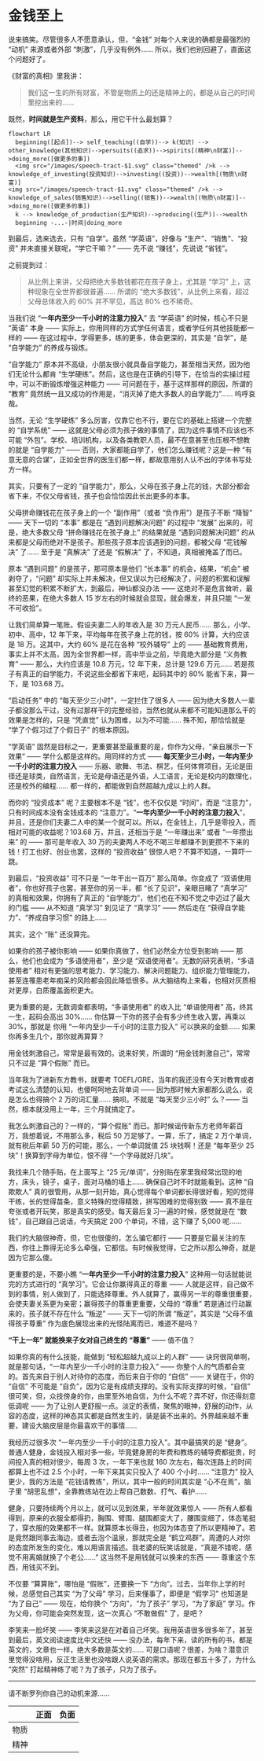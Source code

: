 # 金钱至上

说来搞笑。尽管很多人不愿意承认，但，“金钱” 对每个人来说的确都是最强烈的 “动机” 来源或者外部 “刺激”，几乎没有例外…… 所以，我们也别回避了，直面这个问题好了。

《财富的真相》里我讲：

> 我们这一生的所有财富，不管是物质上的还是精神上的，都是从自己的时间里挖出来的……

既然，**时间就是生产资料**，那么，用它干什么最划算？

```mermaid
flowchart LR
  beginning([起点])--> self_teaching((自学))--> k(知识) --> other_knowledge(其他知识)-->persuits((追求))-->spirits[(精神\n财富)]-->doing_more([做更多的事])
  <img src="/images/speech-tract-$1.svg" class="themed" />k --> knowledge_of_investing(投资知识)-->investing((投资))-->wealth[(物质\n财富)]
<img src="/images/speech-tract-$1.svg" class="themed" />k --> knowledge_of_sales(销售知识)-->selling((销售))-->wealth[(物质\n财富)]-->doing_more([做更多的事])
  k --> knowledge_of_production(生产知识)-->producing((生产))-->wealth
  beginning -...-|时间|doing_more
```

到最后，选来选去，只有 “自学”。虽然 “学英语”，好像与 “生产”、“销售”、“投资” 并未直接关联呢，“学它干嘛？” —— 先不说 “赚钱”，先说说 “省钱”。

之前提到过：

> 从比例上来讲，父母把绝大多数钱都花在孩子身上，尤其是 “学习” 上，这种现象在全世界都很普遍…… 所谓的 “绝大多数钱”，从比例上来看，超过父母总体收入的 60% 并不罕见，高达 80% 也不稀奇。

当我们说 “**一年内至少一千小时的注意力投入**” 去 “学英语” 的时候，核心不只是 “英语” 本身 —— 实际上，你用同样的方式学任何语言，或者学任何其他技能都一样的 —— 在这过程中，学得更多，练的更多，体会更深的，其实是 “自学”，是 “自学能力” 的养成与锻炼。

“自学能力” 原本并不高级，小朋友很小就具备自学能力，甚至相当天然，因为他们无论什么都肯 “生学硬练”。然后，这也是在正确的引导下，在恰当的实操过程中，可以不断锻炼增强这种能力 —— 可问题在于，基于这样那样的原因，所谓的 “教育” 竟然统一且又成功的作用是，“消灭掉了绝大多数人的自学能力”…… 呜呼哀哉。

当然，无论 “生学硬练” 多么厉害，仅靠它也不行，要在它的基础上搭建一个完整的 “自学系统” —— 这就是父母必须为孩子做的事情了，因为这件事情不应该也不可能 “外包”。学校、培训机构，以及各类教职人员，最不在意甚至也压根不想教的就是 “自学能力” —— 否则，大家都能自学了，他们怎么赚钱呢？这是一种 “有意无意的合谋”，正如全世界的医生们都一样，都故意用别人认不出的字体书写处方一样。

其实，只要有了一定的 “自学能力”，那么，父母在孩子身上花的钱，大部分都会省下来，不仅父母省钱，孩子也会恰恰因此长出更多的本事。

父母拼命赚钱花在孩子身上的一个 “副作用”（或者 “负作用”）是孩子不断 “降智” —— 天下一切的 “本事” 都是在 “遇到问题解决问题” 的过程中 “发展” 出来的，可是，绝大多数父母 “拼命赚钱花在孩子身上” 的结果就是 “遇到问题解决问题” 的从来都是父母而绝对不是孩子。那些孩子原本应该遇到的问题，都被父母 “花钱解决” 了…… 至于是 “真解决” 了还是 “假解决” 了，不知道，真相被掩盖了而已。

原本 “遇到问题” 的是孩子，那可原本是他们 “长本事” 的机会，结果，“机会” 被剥夺了，“问题” 却实际上并未解决，但又误以为已经解决了，问题的积累和误解甚至幻觉的积累不断扩大，到最后，神仙都没办法 —— 这绝对不是危言耸听，最终的恶果，在绝大多数人 15 岁左右的时候就会显现，就会爆发，并且只能 “一发不可收拾”。

让我们简单算一笔账。假设夫妻二人的年收入是 30 万元人民币…… 那么，小学、初中、高中，12 年下来，平均每年在孩子身上花的钱，按 60% 计算，大约应该是 18 万。这其中，大约 60% 是花在各种 “校外辅导” 上的 —— 基础教育费用，事实上并不太高，因为全世界都一样，高中毕业之前，毕竟绝大部分是 “义务教育” —— 那么，大约应该是 10.8 万元，12 年下来，总计是 129.6 万元…… 若是孩子有真正的自学能力，不说这些全都省下来吧，起码其中的 80% 能省下来，算一下，是 103.68 万。

“启动任务” 中的 “每天至少三小时”，一定拦住了很多人 —— 因为绝大多数人一辈子都没那么干过，没有过那样干的完整经验，当然也就从来都不可能知道那么干的效果是怎样的，只是 “凭直觉” 认为困难，以为不可能…… 殊不知，那恰恰就是 “学了个假习过了个假日子” 的根本原因。

“学英语” 固然是目标之一，更重要甚至最重要的是，你作为父母，“亲自展示一下效果” —— 学什么都是这样的。用同样的方式 —— **每天至少三小时，一年内至少一千小时的注意力投入** —— 乐器、歌舞、书法、棋艺，任何体育项目，无论是田径还是球类，自然语言，无论是母语还是外语，人工语言，无论是校内的数理化，还是校外的编程…… 都一样的，都能做到自然超越九成以上的人群。

而你的 “投资成本” 呢？主要根本不是 “钱”，也不仅仅是 “时间”，而是 “注意力”，只有时间成本没有金钱成本的 “注意力”。“**一年内至少一千小时的注意力投入**”，并且，还是你们夫妻二人中的某一个就可以。所以，在金钱上，几乎是零投入，而相对可能的收益呢？103.68 万，并且，还相当于是 “一年赚出来” 或者 “一年攒出来” 的 —— 那可是年收入 30 万的夫妻两人不吃不喝三年都赚不到更攒不下来的钱！打工也好、创业也罢，这样的 “投资收益” 很惊人吧？不算不知道，一算吓一跳。

到最后，“投资收益” 可不只是 “一年干出一百万” 那么简单。你变成了 “双语使用者”，你也好孩子也罢，甚至你的另一半，都 “长了见识”，亲眼目睹了 “真学习” 的真相和效果，你拥有了真正的 “自学能力”，他们也在不知不觉之中迈过了最大的门槛 —— 从不知道 “真学习” 到见证了 “真学习” —— 然后走在 “获得自学能力”、“养成自学习惯” 的路上……

其实，这个 “账” 还没算完。

如果你的孩子被你影响 —— 如果你真做了，他们必然全方位受到影响 —— 那么，他们也会成为 “多语使用者”，至少是 “双语使用者”。无数的研究表明，“多语使用者” 相对有更强的思考能力、学习能力、解决问题能力、组织能力管理能力，甚至连罹患老年痴呆的风险都会因此降低很多。从大脑结构上来看，也相对灰质相对更厚，白质覆盖面积更大。

更为重要的是，无数调查都表明，“多语使用者” 的收入比 “单语使用者” 高，终其一生，起码会高出 30%…… 你估算一下你的孩子会有多少终生收入罢，再乘以 30%，那就是 你用 “一年内至少一千小时的注意力投入” 可以换来的金额…… 如果你再多生几个，那你就再算算？

用金钱刺激自己，常常是最有效的。说来好笑，所谓的 “用金钱刺激自己”，常常只不过是 “算个假账” 而已。

当年我为了进新东方教书，就要考 TOEFL/GRE，当年的我还没有今天对教育或者考试这么清楚的认知，也傻呵呵地去背单词 —— 因为那时候大家都那么说么，说是怎么也得搞个 2 万的词汇量…… 搞呗。不就是 “每天至少三小时” 么？—— 当然，根本就没用上一年，三个月就搞定了。

我怎么刺激自己的？一样的，“算个假账” 而已。那时候谣传新东方老师年薪百万，我想着说，不用那么多，税后 50 万足够了。一算，乐了，搞定 2 万个单词，就有税后年薪 50 万的可能，那么，一个单词就值 25 块钱啊！还是 “每年至少 25 块”！换算到字母为单位，恨不得 “一个字母就好几块”。

我找来几个随手贴，在上面写上 “25 元/单词”，分别贴在家里我经常出现的地方，床头，镜子，桌子，面对马桶的墙上…… 确保自己时不时就能看到。这种 “自欺欺人” 真的很管用，从那一刻开始，真心觉得每个单词都长得很好看，短的觉得干练，长的觉得苗条，意义特殊的觉得精致，拼写困难的觉得别致 —— 真不是在夸张或者开玩笑，那是真实的感受。每天最后复习一遍的时候，感觉就是在 “数钱”，自己跟自己说话，今天搞定 200 个单词，不错，这下赚了 5,000 呢……

我们的大脑很神奇，但，它也很傻的，怎么骗它都行 —— 只要是它最关注的东西，你往上靠得无论多么牵强，它都信。有时候我觉得，它之所以那么神奇，就是因为它那么傻。

更重要的是，不要小瞧 “**一年内至少一千小时的注意力投入**” 这种用一句话就能说完的方式进行的 “真学习”。它会让你赢得真正的尊重 —— 人就是这样，自己做不到的事情，别人做到了，只能选择尊重。外人就算了，赢得另一半的尊重很重要，会使夫妻关系更为亲密；赢得孩子的尊重更重要，父母的 “尊重” 若是通过行动赢来的，孩子就不存在什么 “叛逆” —— 天下一切的所谓 “叛逆”，其实是 “父母不值得孩子尊重” 作为底色展现出来的光怪陆离而已，难道不是吗？

**“干上一年” 就能换来子女对自己终生的 “尊重”** —— 值不值？

如果你真的有什么技能，能做到 “轻松超越九成以上的人群” —— 诀窍很简单啊，就是那句话，“一年内至少一千小时的注意力投入” —— 你整个人的气质都会变的。首先来自于别人对待你的态度，而后来自于你的 “自信” —— 关键在于，你的 “自信” 不可能是 “自负”，因为它是有成绩支撑的。没有实际支撑的时候，“自信” 很可笑，但，众技傍身的你，由里至外地自信，为什么不呢？弄不好，你还得刻意低调呢 —— 为了让别人更舒服一点。淡定的表情，聚焦的眼神，舒展的动作，从容的态度，这样的神态其实都是自然发生的，装是装不出来的。外界越来越不重要，建设大脑皮层是你最喜欢干的事情……

我经历过很多次 “一年内至少一千小时的注意力投入”。其中最搞笑的是 “健身”。普通人健身，金钱投入相对多一些，毕竟健身房的年费和教练的辅导费都挺贵，时间投入真的相对很少，每周 3 次，一年下来也就 160 次左右，每次连路上的时间都算上也不过 2.5 个小时，一年下来其实只投入了 400 个小时…… “注意力” 投入更少，我的方法是 “花钱请教练”，所以，其中一般的时间其实是 “心不在焉”，脑子里 “胡思乱想”，全靠教练站在边上帮自己数数、打气、看护……

健身，只要持续两个月以上，就可以见到效果，半年就效果惊人 —— 所有人都看得到，原来的衣服全都得扔，胸围、臂围、腿围都变大了，腰围变细了，体态笔挺了，穿衣服的效果都不一样。就算原本长得丑，也因为体态变了所以更精神了。若是竟然跟同事去海边，或者去泡个温泉，那就完全是 “鹤立鸡群”。周遭的人对你的态度所发生的变化，难以用语言描述。我老婆的玩笑话就是，“真是不错呢，感觉不用离婚就换了个老公……” 这当然不是用钱就可以换来的东西 —— 尊重这个东西，用钱买不到。

不仅要 “算算账”，哪怕是 “假账”，还要换一下 “方向”。过去，当年你上学的时候，总感觉自己其实 “为了父母” 学习，后来懂事了，即便是 “假学习” 也知道是 “为了自己” —— 现在，给你换个 “方向”，“为了孩子” 学习，“为了家庭” 学习。作为父母，你可能会突然发现，这一次真心 “不敢做假” 了，是吧？

李笑来一脸坏笑 —— 李笑来这是在对着自己坏笑。我用英语很多很多年了，甚至到最后，英文阅读速度比中文还快 —— 没办法，每年下来，读的所有的书，都是英文的，文章也一样，绝大多数是英文的…… 可是口语呢？很差，为啥？潜意识里觉得没啥用，反正生活里也没啥跟人说英语的需求。那现在都五十多了，为什么 “突然” 打起精神练了呢？为了孩子，只为了孩子。

-----

请不断罗列你自己的动机来源……

|      | 正面 | 负面 |
| ---- | ---- | ---- |
| 物质 |      |      |
| 精神 |      |      |



